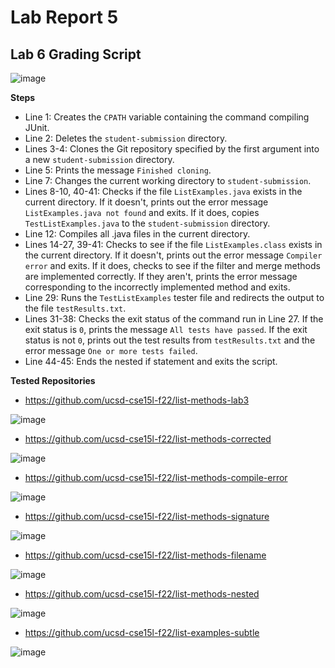 # Lab Report 5

**Lab 6 Grading Script**
-
![image](https://user-images.githubusercontent.com/122562296/224136775-6c70c990-b73c-493e-9b59-a4c6c9e035a0.png)

**Steps**

* Line 1: Creates the `CPATH` variable containing the command compiling JUnit.
* Line 2: Deletes the `student-submission` directory.
* Lines 3-4: Clones the Git repository specified by the first argument into a new `student-submission` directory.
* Line 5: Prints the message `Finished cloning`.
* Line 7: Changes the current working directory to `student-submission`.
* Lines 8-10, 40-41: Checks if the file `ListExamples.java` exists in the current directory. If it doesn't, prints out the error message `ListExamples.java not found` and exits. If it does, copies `TestListExamples.java` to the `student-submission` directory.
* Line 12: Compiles all .java files in the current directory.
* Lines 14-27, 39-41: Checks to see if the file `ListExamples.class` exists in the current directory. If it doesn't, prints out the error message `Compiler error` and exits. If it does, checks to see if the filter and merge methods are implemented correctly. If they aren't, prints the error message corresponding to the incorrectly implemented method and exits.
* Line 29: Runs the `TestListExamples` tester file and redirects the output to the file `testResults.txt`.
* Lines 31-38: Checks the exit status of the command run in Line 27. If the exit status is `0`, prints the message `All tests have passed`. If the exit status is not `0`, prints out the test results from `testResults.txt` and the error message `One or more tests failed`.
* Line 44-45: Ends the nested if statement and exits the script.

**Tested Repositories**

* https://github.com/ucsd-cse15l-f22/list-methods-lab3

![image](https://user-images.githubusercontent.com/122562296/224137439-ab8165b1-0c1f-4592-a604-f455f3c29ca6.png)

* https://github.com/ucsd-cse15l-f22/list-methods-corrected

![image](https://user-images.githubusercontent.com/122562296/224137622-41f5f2b9-e2e6-4357-bbb0-9cdd9eff207f.png)

* https://github.com/ucsd-cse15l-f22/list-methods-compile-error

![image](https://user-images.githubusercontent.com/122562296/224137743-5a4436a0-5ffc-4d02-9e42-ce66483112e4.png)

* https://github.com/ucsd-cse15l-f22/list-methods-signature

![image](https://user-images.githubusercontent.com/122562296/224137858-2d4f723c-adf9-419a-8a7e-d0142a8c918a.png)

* https://github.com/ucsd-cse15l-f22/list-methods-filename

![image](https://user-images.githubusercontent.com/122562296/224137960-ce1b30a7-e0c8-4aed-a750-681bc0b9bae3.png)

* https://github.com/ucsd-cse15l-f22/list-methods-nested

![image](https://user-images.githubusercontent.com/122562296/224138036-279c713d-0299-4444-87af-0e97bbf96534.png)

* https://github.com/ucsd-cse15l-f22/list-examples-subtle

![image](https://user-images.githubusercontent.com/122562296/224138258-f2f99e90-9a74-43ef-8ee7-b8e6ebaea98d.png)
